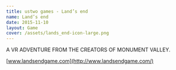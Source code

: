 ```yaml
---
title: ustwo games - Land’s end
name: Land’s end
date: 2015-11-10
layout: Game
cover: /assets/lands_end-icon-large.png
---
```


A VR ADVENTURE FROM THE CREATORS OF MONUMENT VALLEY.

[www.landsendgame.com](http://www.landsendgame.com/)
